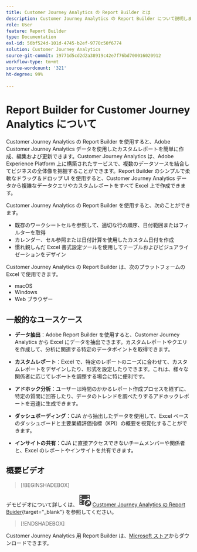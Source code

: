 ```yaml
---
title: Customer Journey Analytics の Report Builder とは
description: Customer Journey Analytics の Report Builder について説明します
role: User
feature: Report Builder
type: Documentation
exl-id: 56bf524d-101d-4745-b2ef-9770c50f6774
solution: Customer Journey Analytics
source-git-commit: 19771d5cd2d2a38919c42e7f76bd700016020912
workflow-type: tm+mt
source-wordcount: '321'
ht-degree: 99%

---
```


# Report Builder for Customer Journey Analytics について

Customer Journey Analytics の Report Builder を使用すると、Adobe Customer Journey Analytics データを使用したカスタムレポートを簡単に作成、編集および更新できます。Customer Journey Analytics は、Adobe Experience Platform 上に構築されたサービスで、複数のデータソースを結合してビジネスの全体像を把握することができます。Report Builder のシンプルで柔軟なドラッグ＆ドロップ UI を使用すると、Customer Journey Analytics データから複雑なデータクエリやカスタムレポートをすべて Excel 上で作成できます。

Customer Journey Analytics の Report Builder を使用すると、次のことができます。

- 既存のワークシートセルを参照して、適切な行の順序、日付範囲またはフィルターを取得
- カレンダー、セル参照または日付計算を使用したカスタム日付を作成
- 慣れ親しんだ Excel 書式設定ツールを使用してテーブルおよびビジュアライゼーションをデザイン

Customer Journey Analytics の Report Builder は、次のプラットフォームの Excel で使用できます。

- macOS
- Windows
- Web ブラウザー

## 一般的なユースケース

- **データ抽出**：Adobe Report Builder を使用すると、Customer Journey Analytics から Excel にデータを抽出できます。カスタムレポートやクエリを作成して、分析に関連する特定のデータポイントを取得できます。

- **カスタムレポート**：Excel で、特定のレポートのニーズに合わせて、カスタムレポートをデザインしたり、形式を設定したりできます。これは、様々な関係者に応じてレポートを調整する場合に特に便利です。

- **アドホック分析**：ユーザーは時間のかかるレポート作成プロセスを経ずに、特定の質問に回答したり、データのトレンドを調べたりするアドホックレポートを迅速に生成できます。

- **ダッシュボーディング**：CJA から抽出したデータを使用して、Excel ベースのダッシュボードと主要業績評価指標（KPI）の概要を視覚化することができます。

- **インサイトの共有**：CJA に直接アクセスできないチームメンバーや関係者と、Excel のレポートやインサイトを共有できます。

## 概要ビデオ


>[!BEGINSHADEBOX]

デモビデオについて詳しくは、![VideoCheckedOut](/help/assets/icons/VideoCheckedOut.svg) [Customer Journey Analytics の Report Buider](https://video.tv.adobe.com/v/337569?quality=12&learn=on){target="_blank"} を参照してください。

>[!ENDSHADEBOX]

Customer Journey Analytics 用 Report Builder は、[Microsoft ストア](https://appsource.microsoft.com/en-us/product/Office365/WA200003101)からダウンロードできます。


